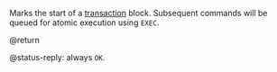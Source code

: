 Marks the start of a [transaction][transactions] block. Subsequent commands will
be queued for atomic execution using
`EXEC`.

[transactions]: /topics/transactions

@return

@status-reply: always `OK`.

